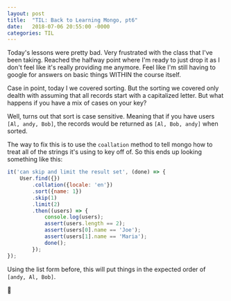 ```yaml
---
layout: post
title:  "TIL: Back to Learning Mongo, pt6"
date:   2018-07-06 20:55:00 -0000
categories: TIL
---
```

Today's lessons were pretty bad. Very frustrated with the class that I've been taking. Reached the halfway point where I'm ready to just drop it as I don't feel like it's really providing me anymore. Feel like I'm still having to google for answers on basic things WITHIN the course itself.

Case in point, today I we covered sorting. But the sorting we covered only dealth with assuming that all records start with a capitalized letter. But what happens if you have a mix of cases on your key?

Well, turns out that sort is case sensitive. Meaning that if you have users `[Al, andy, Bob]`, the records would be returned as `[Al, Bob, andy]` when sorted.

The way to fix this is to use the `coallation` method to tell mongo how to treat all of the strings it's using to key off of. So this ends up looking something like this:
```js
it('can skip and limit the result set', (done) => {
    User.find({})
        .collation({locale: 'en'})
        .sort({name: 1})
        .skip(1)
        .limit(2)
        .then((users) => {
            console.log(users);
            assert(users.length == 2);
            assert(users[0].name == 'Joe');
            assert(users[1].name == 'Maria');
            done();
        });
});
```

Using the list form before, this will put things in the expected order of `[andy, Al, Bob]`.

💚